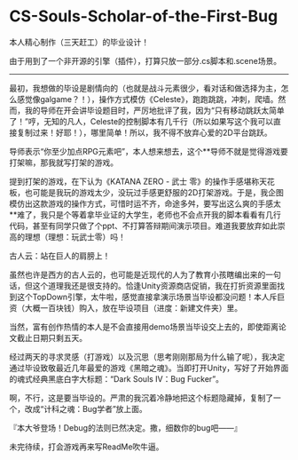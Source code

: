 # CS-Souls-Scholar-of-the-First-Bug
本人精心制作（三天赶工）的毕业设计！
  
由于用到了一个非开源的引擎（插件），打算只放一部分.cs脚本和.scene场景。  
  
---  
  
最初，我想做的毕设是剧情向的（也就是战斗元素很少，看对话和做选择为主，怎么感觉像galgame？！），操作方式模仿《Celeste》，跑跑跳跳，冲刺，爬墙。然而，我的导师在开会讲毕设题目时，严厉地批评了我，因为“只有移动跳跃太简单了！”哼，无知的凡人，Celeste的控制脚本有几千行（所以如果写这个我可以直接复制过来！好耶！），哪里简单！所以，我不得不放弃心爱的2D平台跳跃。  
  
导师表示“你至少加点RPG元素吧”，本人想来想去，这个\*\*导师不就是觉得游戏要打架嘛，那我就写打架的游戏。  
  
提到打架的游戏，在下认为《KATANA ZERO - 武士 零》的操作手感堪称天花板，也可能是我玩的游戏太少，没玩过手感更舒服的2D打架游戏。于是，我企图模仿出这款游戏的操作方式，可惜时运不齐，命途多舛，要写出这么爽的手感太\*\*难了，我只是个等着拿毕业证的大学生，老师也不会点开我的脚本看看有几行代码，甚至有同学只做了个ppt、不打算答辩期间演示项目。难道我要放弃如此崇高的理想（理想：玩武士零）吗！  
  
古人云：站在巨人的肩膀上！  
  
虽然也许是西方的古人云的，也可能是近现代的人为了教育小孩瞎编出来的一句话，但这个道理我还是很支持的。恰逢Unity资源商店促销，我在打折资源里面找到这个TopDown引擎，太牛啦，感觉直接拿演示场景当毕设都没问题！本人斥巨资（大概一百块钱）购入，放在毕设项目（进度：新建文件夹）里。  
  
当然，富有创作热情的本人是不会直接用demo场景当毕设交上去的，即使距离论文截止日期只剩五天。  
  
经过两天的寻求灵感（打游戏）以及沉思（思考刚刚那局为什么输了呢），我决定通过毕设致敬最近几年最爱的游戏《黑暗之魂》。当即打开Unity，写好了开始界面的魂式经典黑底白字大标题：“Dark Souls Ⅳ：Bug Fucker”。  
  
啊，不行，这是要当毕设的。严肃的我沉着冷静地把这个标题隐藏掉，复制了一个，改成“计科之魂：Bug学者”放上面。  
  
『本大爷登场！Debug的法则已然决定。撒，细数你的bug吧——』  
  
  
  
未完待续，打会游戏再来写ReadMe吹牛逼。
